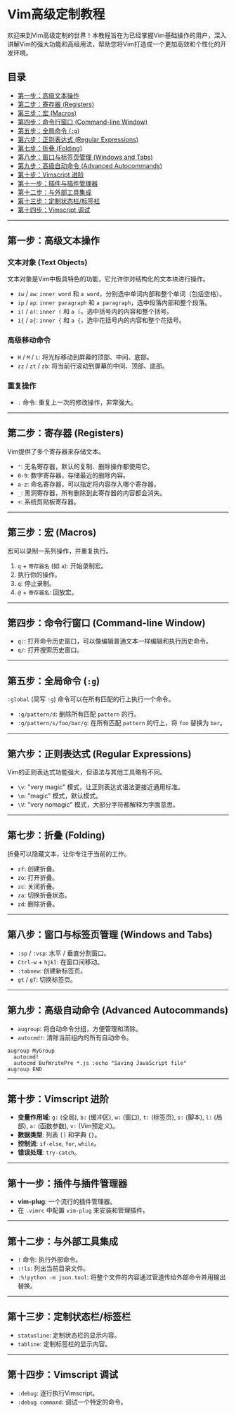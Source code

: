 # Vim高级定制教程

欢迎来到Vim高级定制的世界！本教程旨在为已经掌握Vim基础操作的用户，深入讲解Vim的强大功能和高级用法，帮助您将Vim打造成一个更加高效和个性化的开发环境。

## 目录

- [第一步：高级文本操作](#第一步高级文本操作)
- [第二步：寄存器 (Registers)](#第二步寄存器-registers)
- [第三步：宏 (Macros)](#第三步宏-macros)
- [第四步：命令行窗口 (Command-line Window)](#第四步命令行窗口-command-line-window)
- [第五步：全局命令 (`:g`)](#第五步全局命令-g)
- [第六步：正则表达式 (Regular Expressions)](#第六步正则表达式-regular-expressions)
- [第七步：折叠 (Folding)](#第七步折叠-folding)
- [第八步：窗口与标签页管理 (Windows and Tabs)](#第八步窗口与标签页管理-windows-and-tabs)
- [第九步：高级自动命令 (Advanced Autocommands)](#第九步高级自动命令-advanced-autocommands)
- [第十步：Vimscript 进阶](#第十步vimscript-进阶)
- [第十一步：插件与插件管理器](#第十一步插件与插件管理器)
- [第十二步：与外部工具集成](#第十二步与外部工具集成)
- [第十三步：定制状态栏/标签栏](#第十三步定制状态栏/标签栏)
- [第十四步：Vimscript 调试](#第十四步vimscript-调试)

---

## 第一步：高级文本操作

### 文本对象 (Text Objects)

文本对象是Vim中极具特色的功能，它允许你对结构化的文本块进行操作。

- `iw` / `aw`: `inner word` 和 `a word`，分别选中单词内部和整个单词（包括空格）。
- `ip` / `ap`: `inner paragraph` 和 `a paragraph`，选中段落内部和整个段落。
- `i(` / `a(`: `inner (` 和 `a (`，选中括号内的内容和整个括号。
- `i{` / `a{`: `inner {` 和 `a {`，选中花括号内的内容和整个花括号。

### 高级移动命令

- `H` / `M` / `L`: 将光标移动到屏幕的顶部、中间、底部。
- `zz` / `zt` / `zb`: 将当前行滚动到屏幕的中间、顶部、底部。

### 重复操作

- `.` 命令: 重复上一次的修改操作，非常强大。

---

## 第二步：寄存器 (Registers)

Vim提供了多个寄存器来存储文本。

- `"`: 无名寄存器，默认的复制、删除操作都使用它。
- `0-9`: 数字寄存器，存储最近的删除内容。
- `a-z`: 命名寄存器，可以指定将内容存入哪个寄存器。
- `_`: 黑洞寄存器，所有删除到此寄存器的内容都会消失。
- `+`: 系统剪贴板寄存器。

---

## 第三步：宏 (Macros)

宏可以录制一系列操作，并重复执行。

1.  `q` + `寄存器名` (如 `a`): 开始录制宏。
2.  执行你的操作。
3.  `q`: 停止录制。
4.  `@` + `寄存器名`: 回放宏。

---

## 第四步：命令行窗口 (Command-line Window)

- `q:`: 打开命令历史窗口，可以像编辑普通文本一样编辑和执行历史命令。
- `q/`: 打开搜索历史窗口。

---

## 第五步：全局命令 (`:g`)

`:global` (简写 `:g`) 命令可以在所有匹配的行上执行一个命令。

- `:g/pattern/d`: 删除所有匹配 `pattern` 的行。
- `:g/pattern/s/foo/bar/g`: 在所有匹配 `pattern` 的行上，将 `foo` 替换为 `bar`。

---

## 第六步：正则表达式 (Regular Expressions)

Vim的正则表达式功能强大，但语法与其他工具略有不同。

- `\v`: "very magic" 模式，让正则表达式语法更接近通用标准。
- `\m`: "magic" 模式，默认模式。
- `\V`: "very nomagic" 模式，大部分字符都解释为字面意思。

---

## 第七步：折叠 (Folding)

折叠可以隐藏文本，让你专注于当前的工作。

- `zf`: 创建折叠。
- `zo`: 打开折叠。
- `zc`: 关闭折叠。
- `za`: 切换折叠状态。
- `zd`: 删除折叠。

---

## 第八步：窗口与标签页管理 (Windows and Tabs)

- `:sp` / `:vsp`: 水平 / 垂直分割窗口。
- `Ctrl-w` + `hjkl`: 在窗口间移动。
- `:tabnew`: 创建新标签页。
- `gt` / `gT`: 切换标签页。

---

## 第九步：高级自动命令 (Advanced Autocommands)

- `augroup`: 将自动命令分组，方便管理和清除。
- `autocmd!`: 清除当前组内的所有自动命令。

```vim
augroup MyGroup
  autocmd!
  autocmd BufWritePre *.js :echo "Saving JavaScript file"
augroup END
```

---

## 第十步：Vimscript 进阶

- **变量作用域**: `g:` (全局), `b:` (缓冲区), `w:` (窗口), `t:` (标签页), `s:` (脚本), `l:` (局部), `a:` (函数参数), `v:` (Vim预定义)。
- **数据类型**: 列表 `[]` 和字典 `{}`。
- **控制流**: `if-else`, `for`, `while`。
- **错误处理**: `try-catch`。

---

## 第十一步：插件与插件管理器

- **vim-plug**: 一个流行的插件管理器。
- 在 `.vimrc` 中配置 `vim-plug` 来安装和管理插件。

---

## 第十二步：与外部工具集成

- `!` 命令: 执行外部命令。
- `:!ls`: 列出当前目录文件。
- `:%!python -m json.tool`: 将整个文件的内容通过管道传给外部命令并用输出替换。

---

## 第十三步：定制状态栏/标签栏

- `statusline`: 定制状态栏的显示内容。
- `tabline`: 定制标签栏的显示内容。

---

## 第十四步：Vimscript 调试

- `:debug`: 逐行执行Vimscript。
- `:debug command`: 调试一个特定的命令。